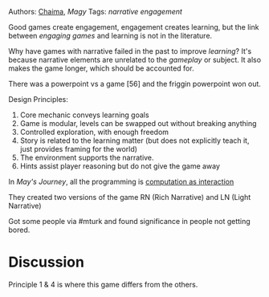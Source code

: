 Authors: [Chaima](Chaima.md), *Magy*
Tags: *narrative* *engagement*

Good games create engagement, engagement creates learning, but the link between *engaging games* and learning is not in the literature.

Why have games with narrative failed in the past to improve *learning*? It's because narrative elements are unrelated to the *gameplay* or subject. It also makes the game longer, which should be accounted for.

There was a powerpoint vs a game \[56] and the friggin powerpoint won out. 

Design Principles:

1. Core mechanic conveys learning goals
1. Game is modular, levels can be swapped out without breaking anything
1. Controlled exploration, with enough freedom
1. Story is related to the learning matter (but does not explicitly teach it, just provides framing for the world)
1. The environment supports the narrative.
1. Hints assist player reasoning but do not give the game away

In *May's Journey*, all the programming is [computation as interaction](computation%20as%20interaction.md)

They created two versions of the game RN (Rich Narrative) and LN (Light Narrative)

Got some people via #mturk and found significance in people not getting bored.

# Discussion

Principle 1 & 4 is where this game differs from the others.
